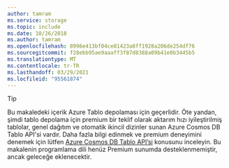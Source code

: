 ```yaml
---
author: tamram
ms.service: storage
ms.topic: include
ms.date: 10/26/2018
ms.author: tamram
ms.openlocfilehash: 8996e413bf04ce81423a8ff1928a206de254df76
ms.sourcegitcommit: f28ebb95ae9aaaff3f87d8388a09b41e0b3445b5
ms.translationtype: MT
ms.contentlocale: tr-TR
ms.lasthandoff: 03/29/2021
ms.locfileid: "95561874"
---
```

> [!TIP]
> Bu makaledeki içerik Azure Tablo depolaması için geçerlidir. Öte yandan, şimdi tablo depolama için premium bir teklif olarak aktarım hızı iyileştirilmiş tablolar, genel dağıtım ve otomatik ikincil dizinler sunan Azure Cosmos DB Tablo API'si vardır. Daha fazla bilgi edinmek ve premium deneyimini denemek için lütfen [Azure Cosmos DB Tablo API’si](../articles/cosmos-db/table-introduction.md) konusunu inceleyin. Bu makalenin programlama dili henüz Premium sunumda desteklenmemiştir, ancak geleceğe eklenecektir.
>